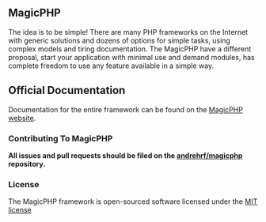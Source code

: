 ## MagicPHP

The idea is to be simple! There are many PHP frameworks on the Internet with generic solutions and dozens of options for simple tasks, using complex models and tiring documentation. The MagicPHP have a different proposal, start your application with minimal use and demand modules, has complete freedom to use any feature available in a simple way.

## Official Documentation

Documentation for the entire framework can be found on the [MagicPHP website](http://magicphp.org/).

### Contributing To MagicPHP

**All issues and pull requests should be filed on the [andrehrf/magicphp](https://github.com/andrehrf/magicphp) repository.**

### License

The MagicPHP framework is open-sourced software licensed under the [MIT license](http://opensource.org/licenses/MIT)
